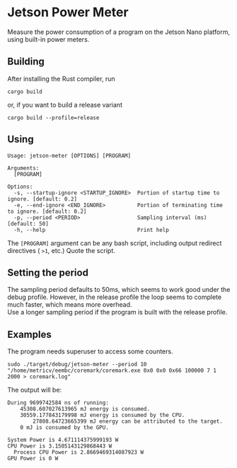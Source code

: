 # Jetson Power Meter

Measure the power consumption of a program on the Jetson Nano platform, using built-in power meters.

## Building
After installing the Rust compiler, run
```
cargo build
```

or, if you want to build a release variant

```
cargo build --profile=release
```

## Using

```
Usage: jetson-meter [OPTIONS] [PROGRAM]

Arguments:
  [PROGRAM]  

Options:
  -s, --startup-ignore <STARTUP_IGNORE>  Portion of startup time to ignore. [default: 0.2]
  -e, --end-ignore <END_IGNORE>          Portion of terminating time to ignore. [default: 0.2]
  -p, --period <PERIOD>                  Sampling interval (ms) [default: 50]
  -h, --help                             Print help
```

The `[PROGRAM]` argument can be any bash script, including output redirect directives ( `>1`, etc.) Quote the script.

## Setting the period
The sampling period defaults to 50ms, which seems to work good under the debug profile. However, in the release profile the loop seems to complete much faster, which means more overhead.  
Use a longer sampling period if the program is built with the release profile.

## Examples
The program needs superuser to access some counters.

```
sudo ./target/debug/jetson-meter --period 10 "/home/metricv/eembc/coremark/coremark.exe 0x0 0x0 0x66 100000 7 1 2000 > coremark.log"
```

The output will be:
```
During 9699742584 ns of running: 
    45308.607027613965 mJ energy is consumed.
    30559.177843179998 mJ energy is consumed by the CPU.
        27808.64723665399 mJ energy can be attributed to the target.
    0 mJ is consumed by the GPU.

System Power is 4.671114375999193 W
CPU Power is 3.1505143129868443 W
  Process CPU Power is 2.8669469314087923 W
GPU Power is 0 W
```
